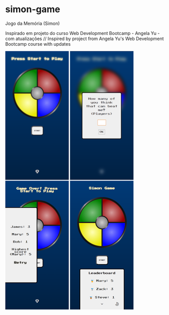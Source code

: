 # simon-game
Jogo da Memória (Simon)

Inspirado em projeto do curso Web Development Bootcamp - Angela Yu - com atualizações // Inspired by project from Angela Yu's Web Development Bootcamp course with updates

![](images/simon-img-1.png)
![](images/simon-img-2.png)
![](images/simon-img-3.png)
![](images/simon-img-4.png)


